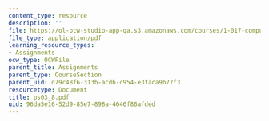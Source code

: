 ```yaml
---
content_type: resource
description: ''
file: https://ol-ocw-studio-app-qa.s3.amazonaws.com/courses/1-017-computing-and-data-analysis-for-environmental-applications-fall-2003/96da5e1652d985e7898a4646f86afded_ps03_8.pdf
file_type: application/pdf
learning_resource_types:
- Assignments
ocw_type: OCWFile
parent_title: Assignments
parent_type: CourseSection
parent_uid: d79c48f6-313b-acdb-c954-e3faca9b77f3
resourcetype: Document
title: ps03_8.pdf
uid: 96da5e16-52d9-85e7-898a-4646f86afded
---
```

